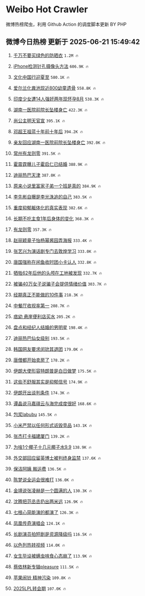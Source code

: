 # Weibo Hot Crawler 



微博热榜爬虫，利用 Github Action 的调度脚本更新 BY PHP 


## 微博今日热榜 更新于 2025-06-21 15:49:42 
1. [千万不要买绿色的防晒衣](https://s.weibo.com/weibo?q=%E5%8D%83%E4%B8%87%E4%B8%8D%E8%A6%81%E4%B9%B0%E7%BB%BF%E8%89%B2%E7%9A%84%E9%98%B2%E6%99%92%E8%A1%A3&t=31&band_rank=1&Refer=top) `1.2M 🔥` 

1. [iPhone检测针孔摄像头方法](https://s.weibo.com/weibo?q=iPhone%E6%A3%80%E6%B5%8B%E9%92%88%E5%AD%94%E6%91%84%E5%83%8F%E5%A4%B4%E6%96%B9%E6%B3%95&t=31&band_rank=2&Refer=top) `606.9K 🔥` 

1. [文化中国行迎夏至](https://s.weibo.com/weibo?q=%23%E6%96%87%E5%8C%96%E4%B8%AD%E5%9B%BD%E8%A1%8C%E8%BF%8E%E5%A4%8F%E8%87%B3%23&t=31&band_rank=3&Refer=top) `580.1K 🔥` 

1. [爱尔兰化粪池现近800幼童遗骨](https://s.weibo.com/weibo?q=%23%E7%88%B1%E5%B0%94%E5%85%B0%E5%8C%96%E7%B2%AA%E6%B1%A0%E7%8E%B0%E8%BF%91800%E5%B9%BC%E7%AB%A5%E9%81%97%E9%AA%A8%23&t=31&band_rank=4&Refer=top) `558.8K 🔥` 

1. [印度少女遭14人强奸两年现怀孕8月](https://s.weibo.com/weibo?q=%23%E5%8D%B0%E5%BA%A6%E5%B0%91%E5%A5%B3%E9%81%AD14%E4%BA%BA%E5%BC%BA%E5%A5%B8%E4%B8%A4%E5%B9%B4%E7%8E%B0%E6%80%80%E5%AD%958%E6%9C%88%23&t=31&band_rank=5&Refer=top) `538.3K 🔥` 

1. [湖南一医院前院长坠楼身亡](https://s.weibo.com/weibo?q=%23%E6%B9%96%E5%8D%97%E4%B8%80%E5%8C%BB%E9%99%A2%E5%89%8D%E9%99%A2%E9%95%BF%E5%9D%A0%E6%A5%BC%E8%BA%AB%E4%BA%A1%23&t=31&band_rank=6&Refer=top) `422.3K 🔥` 

1. [尚公主明天官宣](https://s.weibo.com/weibo?q=%23%E5%B0%9A%E5%85%AC%E4%B8%BB%E6%98%8E%E5%A4%A9%E5%AE%98%E5%AE%A3%23&t=31&band_rank=7&Refer=top) `395.1K 🔥` 

1. [邓超王祖蓝十年前十年后](https://s.weibo.com/weibo?q=%23%E9%82%93%E8%B6%85%E7%8E%8B%E7%A5%96%E8%93%9D%E5%8D%81%E5%B9%B4%E5%89%8D%E5%8D%81%E5%B9%B4%E5%90%8E%23&t=31&band_rank=8&Refer=top) `394.2K 🔥` 

1. [亲友回应湖南一医院前院长坠楼身亡](https://s.weibo.com/weibo?q=%23%E4%BA%B2%E5%8F%8B%E5%9B%9E%E5%BA%94%E6%B9%96%E5%8D%97%E4%B8%80%E5%8C%BB%E9%99%A2%E5%89%8D%E9%99%A2%E9%95%BF%E5%9D%A0%E6%A5%BC%E8%BA%AB%E4%BA%A1%23&t=31&band_rank=9&Refer=top) `392.0K 🔥` 

1. [常州有龙则零](https://s.weibo.com/weibo?q=%23%E5%B8%B8%E5%B7%9E%E6%9C%89%E9%BE%99%E5%88%99%E9%9B%B6%23&t=31&band_rank=10&Refer=top) `391.5K 🔥` 

1. [霍震霆曝儿子霍启仁已结婚](https://s.weibo.com/weibo?q=%23%E9%9C%8D%E9%9C%87%E9%9C%86%E6%9B%9D%E5%84%BF%E5%AD%90%E9%9C%8D%E5%90%AF%E4%BB%81%E5%B7%B2%E7%BB%93%E5%A9%9A%23&t=31&band_rank=11&Refer=top) `388.9K 🔥` 

1. [迪丽热巴天津](https://s.weibo.com/weibo?q=%E8%BF%AA%E4%B8%BD%E7%83%AD%E5%B7%B4%E5%A4%A9%E6%B4%A5&t=31&band_rank=12&Refer=top) `387.0K 🔥` 

1. [原来小说里富家子弟一个班是真的](https://s.weibo.com/weibo?q=%E5%8E%9F%E6%9D%A5%E5%B0%8F%E8%AF%B4%E9%87%8C%E5%AF%8C%E5%AE%B6%E5%AD%90%E5%BC%9F%E4%B8%80%E4%B8%AA%E7%8F%AD%E6%98%AF%E7%9C%9F%E7%9A%84&t=31&band_rank=13&Refer=top) `384.9K 🔥` 

1. [李先彬自曝是李光洙追的自己](https://s.weibo.com/weibo?q=%23%E6%9D%8E%E5%85%88%E5%BD%AC%E8%87%AA%E6%9B%9D%E6%98%AF%E6%9D%8E%E5%85%89%E6%B4%99%E8%BF%BD%E7%9A%84%E8%87%AA%E5%B7%B1%23&t=31&band_rank=14&Refer=top) `383.5K 🔥` 

1. [重度抑郁躯体化的真实表现](https://s.weibo.com/weibo?q=%E9%87%8D%E5%BA%A6%E6%8A%91%E9%83%81%E8%BA%AF%E4%BD%93%E5%8C%96%E7%9A%84%E7%9C%9F%E5%AE%9E%E8%A1%A8%E7%8E%B0&t=31&band_rank=15&Refer=top) `382.6K 🔥` 

1. [长期不吃主食1年后身体的变化](https://s.weibo.com/weibo?q=%E9%95%BF%E6%9C%9F%E4%B8%8D%E5%90%83%E4%B8%BB%E9%A3%9F1%E5%B9%B4%E5%90%8E%E8%BA%AB%E4%BD%93%E7%9A%84%E5%8F%98%E5%8C%96&t=31&band_rank=16&Refer=top) `368.3K 🔥` 

1. [有龙则零](https://s.weibo.com/weibo?q=%E6%9C%89%E9%BE%99%E5%88%99%E9%9B%B6&t=31&band_rank=17&Refer=top) `357.3K 🔥` 

1. [赵丽颖章子怡杨幂酱园弄海报](https://s.weibo.com/weibo?q=%23%E8%B5%B5%E4%B8%BD%E9%A2%96%E7%AB%A0%E5%AD%90%E6%80%A1%E6%9D%A8%E5%B9%82%E9%85%B1%E5%9B%AD%E5%BC%84%E6%B5%B7%E6%8A%A5%23&t=31&band_rank=18&Refer=top) `333.4K 🔥` 

1. [张艺兴为演话剧专门去敦煌学习](https://s.weibo.com/weibo?q=%23%E5%BC%A0%E8%89%BA%E5%85%B4%E4%B8%BA%E6%BC%94%E8%AF%9D%E5%89%A7%E4%B8%93%E9%97%A8%E5%8E%BB%E6%95%A6%E7%85%8C%E5%AD%A6%E4%B9%A0%23&t=31&band_rank=19&Refer=top) `333.0K 🔥` 

1. [唐国强称在闲鱼收时团小卡认人](https://s.weibo.com/weibo?q=%23%E5%94%90%E5%9B%BD%E5%BC%BA%E7%A7%B0%E5%9C%A8%E9%97%B2%E9%B1%BC%E6%94%B6%E6%97%B6%E5%9B%A2%E5%B0%8F%E5%8D%A1%E8%AE%A4%E4%BA%BA%23&t=31&band_rank=20&Refer=top) `332.8K 🔥` 

1. [牺牲62年后他的头颅在工地被发现](https://s.weibo.com/weibo?q=%23%E7%89%BA%E7%89%B262%E5%B9%B4%E5%90%8E%E4%BB%96%E7%9A%84%E5%A4%B4%E9%A2%85%E5%9C%A8%E5%B7%A5%E5%9C%B0%E8%A2%AB%E5%8F%91%E7%8E%B0%23&t=31&band_rank=21&Refer=top) `332.7K 🔥` 

1. [被骗40万女子说骗子会提供情绪价值](https://s.weibo.com/weibo?q=%23%E8%A2%AB%E9%AA%9740%E4%B8%87%E5%A5%B3%E5%AD%90%E8%AF%B4%E9%AA%97%E5%AD%90%E4%BC%9A%E6%8F%90%E4%BE%9B%E6%83%85%E7%BB%AA%E4%BB%B7%E5%80%BC%23&t=31&band_rank=22&Refer=top) `303.7K 🔥` 

1. [经期真正不能做的10件事](https://s.weibo.com/weibo?q=%23%E7%BB%8F%E6%9C%9F%E7%9C%9F%E6%AD%A3%E4%B8%8D%E8%83%BD%E5%81%9A%E7%9A%8410%E4%BB%B6%E4%BA%8B%23&t=31&band_rank=23&Refer=top) `218.3K 🔥` 

1. [中餐厅收视率第一](https://s.weibo.com/weibo?q=%23%E4%B8%AD%E9%A4%90%E5%8E%85%E6%94%B6%E8%A7%86%E7%8E%87%E7%AC%AC%E4%B8%80%23&t=31&band_rank=24&Refer=top) `208.7K 🔥` 

1. [痞幼 悬崖便利店买水](https://s.weibo.com/weibo?q=%E7%97%9E%E5%B9%BC%20%E6%82%AC%E5%B4%96%E4%BE%BF%E5%88%A9%E5%BA%97%E4%B9%B0%E6%B0%B4&t=31&band_rank=25&Refer=top) `205.2K 🔥` 

1. [盘点和经纪人结婚的男明星](https://s.weibo.com/weibo?q=%23%E7%9B%98%E7%82%B9%E5%92%8C%E7%BB%8F%E7%BA%AA%E4%BA%BA%E7%BB%93%E5%A9%9A%E7%9A%84%E7%94%B7%E6%98%8E%E6%98%9F%23&t=31&band_rank=26&Refer=top) `198.4K 🔥` 

1. [迪丽热巴仙女级别](https://s.weibo.com/weibo?q=%23%E8%BF%AA%E4%B8%BD%E7%83%AD%E5%B7%B4%E4%BB%99%E5%A5%B3%E7%BA%A7%E5%88%AB%23&t=31&band_rank=27&Refer=top) `193.5K 🔥` 

1. [韩国网友要求闵玧其退团](https://s.weibo.com/weibo?q=%23%E9%9F%A9%E5%9B%BD%E7%BD%91%E5%8F%8B%E8%A6%81%E6%B1%82%E9%97%B5%E7%8E%A7%E5%85%B6%E9%80%80%E5%9B%A2%23&t=31&band_rank=28&Refer=top) `179.0K 🔥` 

1. [唐僧都开始卖房了](https://s.weibo.com/weibo?q=%E5%94%90%E5%83%A7%E9%83%BD%E5%BC%80%E5%A7%8B%E5%8D%96%E6%88%BF%E4%BA%86&t=31&band_rank=29&Refer=top) `178.2K 🔥` 

1. [伊朗大使形容特朗普是白日做梦](https://s.weibo.com/weibo?q=%23%E4%BC%8A%E6%9C%97%E5%A4%A7%E4%BD%BF%E5%BD%A2%E5%AE%B9%E7%89%B9%E6%9C%97%E6%99%AE%E6%98%AF%E7%99%BD%E6%97%A5%E5%81%9A%E6%A2%A6%23&t=31&band_rank=30&Refer=top) `175.5K 🔥` 

1. [这些不舒服其实是抑郁信号](https://s.weibo.com/weibo?q=%23%E8%BF%99%E4%BA%9B%E4%B8%8D%E8%88%92%E6%9C%8D%E5%85%B6%E5%AE%9E%E6%98%AF%E6%8A%91%E9%83%81%E4%BF%A1%E5%8F%B7%23&t=31&band_rank=31&Refer=top) `174.9K 🔥` 

1. [伊朗开出谈判条件](https://s.weibo.com/weibo?q=%23%E4%BC%8A%E6%9C%97%E5%BC%80%E5%87%BA%E8%B0%88%E5%88%A4%E6%9D%A1%E4%BB%B6%23&t=31&band_rank=32&Refer=top) `174.3K 🔥` 

1. [谭晶说马嘉祺云与海完成度很好](https://s.weibo.com/weibo?q=%23%E8%B0%AD%E6%99%B6%E8%AF%B4%E9%A9%AC%E5%98%89%E7%A5%BA%E4%BA%91%E4%B8%8E%E6%B5%B7%E5%AE%8C%E6%88%90%E5%BA%A6%E5%BE%88%E5%A5%BD%23&t=31&band_rank=33&Refer=top) `168.6K 🔥` 

1. [包浆labubu](https://s.weibo.com/weibo?q=%E5%8C%85%E6%B5%86labubu&t=31&band_rank=34&Refer=top) `145.5K 🔥` 

1. [小米严禁以任何形式诋毁竞品](https://s.weibo.com/weibo?q=%23%E5%B0%8F%E7%B1%B3%E4%B8%A5%E7%A6%81%E4%BB%A5%E4%BB%BB%E4%BD%95%E5%BD%A2%E5%BC%8F%E8%AF%8B%E6%AF%81%E7%AB%9E%E5%93%81%23&t=31&band_rank=35&Refer=top) `143.1K 🔥` 

1. [张杰打卡福建厦门](https://s.weibo.com/weibo?q=%E5%BC%A0%E6%9D%B0%E6%89%93%E5%8D%A1%E7%A6%8F%E5%BB%BA%E5%8E%A6%E9%97%A8&t=31&band_rank=36&Refer=top) `139.2K 🔥` 

1. [为啥1个椰子十几元椰子水9.9](https://s.weibo.com/weibo?q=%23%E4%B8%BA%E5%95%A51%E4%B8%AA%E6%A4%B0%E5%AD%90%E5%8D%81%E5%87%A0%E5%85%83%E6%A4%B0%E5%AD%90%E6%B0%B49.9%23&t=31&band_rank=37&Refer=top) `138.9K 🔥` 

1. [外交部回应留英博士被判终身监禁](https://s.weibo.com/weibo?q=%23%E5%A4%96%E4%BA%A4%E9%83%A8%E5%9B%9E%E5%BA%94%E7%95%99%E8%8B%B1%E5%8D%9A%E5%A3%AB%E8%A2%AB%E5%88%A4%E7%BB%88%E8%BA%AB%E7%9B%91%E7%A6%81%23&t=31&band_rank=38&Refer=top) `137.6K 🔥` 

1. [保洁阿姨 搬运费](https://s.weibo.com/weibo?q=%E4%BF%9D%E6%B4%81%E9%98%BF%E5%A7%A8%20%E6%90%AC%E8%BF%90%E8%B4%B9&t=31&band_rank=39&Refer=top) `136.5K 🔥` 

1. [陈梦说全运会很难打](https://s.weibo.com/weibo?q=%23%E9%99%88%E6%A2%A6%E8%AF%B4%E5%85%A8%E8%BF%90%E4%BC%9A%E5%BE%88%E9%9A%BE%E6%89%93%23&t=31&band_rank=40&Refer=top) `136.0K 🔥` 

1. [金靖说张凌赫是一个圆满的人](https://s.weibo.com/weibo?q=%E9%87%91%E9%9D%96%E8%AF%B4%E5%BC%A0%E5%87%8C%E8%B5%AB%E6%98%AF%E4%B8%80%E4%B8%AA%E5%9C%86%E6%BB%A1%E7%9A%84%E4%BA%BA&t=31&band_rank=41&Refer=top) `130.3K 🔥` 

1. [沈腾把范丞丞扔出两米远](https://s.weibo.com/weibo?q=%E6%B2%88%E8%85%BE%E6%8A%8A%E8%8C%83%E4%B8%9E%E4%B8%9E%E6%89%94%E5%87%BA%E4%B8%A4%E7%B1%B3%E8%BF%9C&t=31&band_rank=42&Refer=top) `126.9K 🔥` 

1. [七根心简能演的都演了](https://s.weibo.com/weibo?q=%E4%B8%83%E6%A0%B9%E5%BF%83%E7%AE%80%E8%83%BD%E6%BC%94%E7%9A%84%E9%83%BD%E6%BC%94%E4%BA%86&t=31&band_rank=43&Refer=top) `126.3K 🔥` 

1. [凤凰传奇演唱会](https://s.weibo.com/weibo?q=%E5%87%A4%E5%87%B0%E4%BC%A0%E5%A5%87%E6%BC%94%E5%94%B1%E4%BC%9A&t=31&band_rank=44&Refer=top) `124.1K 🔥` 

1. [长剧演员拍短剧是资源降级吗](https://s.weibo.com/weibo?q=%E9%95%BF%E5%89%A7%E6%BC%94%E5%91%98%E6%8B%8D%E7%9F%AD%E5%89%A7%E6%98%AF%E8%B5%84%E6%BA%90%E9%99%8D%E7%BA%A7%E5%90%97&t=31&band_rank=45&Refer=top) `116.5K 🔥` 

1. [以色列热转视频](https://s.weibo.com/weibo?q=%E4%BB%A5%E8%89%B2%E5%88%97%E7%83%AD%E8%BD%AC%E8%A7%86%E9%A2%91&t=31&band_rank=46&Refer=top) `114.0K 🔥` 

1. [女生毕设被螨虫啃食心态崩了](https://s.weibo.com/weibo?q=%23%E5%A5%B3%E7%94%9F%E6%AF%95%E8%AE%BE%E8%A2%AB%E8%9E%A8%E8%99%AB%E5%95%83%E9%A3%9F%E5%BF%83%E6%80%81%E5%B4%A9%E4%BA%86%23&t=31&band_rank=47&Refer=top) `113.9K 🔥` 

1. [蔡依林新专辑pleasure](https://s.weibo.com/weibo?q=%23%E8%94%A1%E4%BE%9D%E6%9E%97%E6%96%B0%E4%B8%93%E8%BE%91pleasure%23&t=31&band_rank=48&Refer=top) `111.5K 🔥` 

1. [苹果闹铃 精神污染](https://s.weibo.com/weibo?q=%E8%8B%B9%E6%9E%9C%E9%97%B9%E9%93%83%20%E7%B2%BE%E7%A5%9E%E6%B1%A1%E6%9F%93&t=31&band_rank=49&Refer=top) `109.8K 🔥` 

1. [2025LPL转会期](https://s.weibo.com/weibo?q=%232025LPL%E8%BD%AC%E4%BC%9A%E6%9C%9F%23&t=31&band_rank=50&Refer=top) `107.0K 🔥` 

